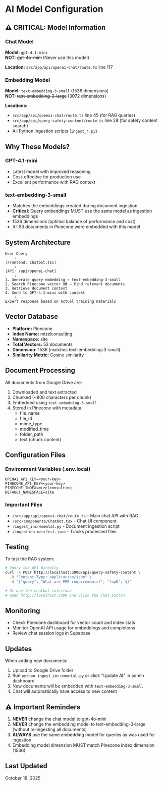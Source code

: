 # AI Model Configuration

## ⚠️ CRITICAL: Model Information

### Chat Model
**Model:** `gpt-4.1-mini`  
**NOT:** ~~gpt-4o-mini~~ (Never use this model)

**Location:** `src/app/api/openai-chat/route.ts` line 117

### Embedding Model
**Model:** `text-embedding-3-small` (1536 dimensions)  
**NOT:** ~~text-embedding-3-large~~ (3072 dimensions)

**Locations:**
- `src/app/api/openai-chat/route.ts` line 45 (for RAG queries)
- `src/app/api/query-safety-content/route.ts` line 28 (for safety content search)
- All Python ingestion scripts (`ingest_*.py`)

## Why These Models?

### GPT-4.1-mini
- Latest model with improved reasoning
- Cost-effective for production use
- Excellent performance with RAG context

### text-embedding-3-small
- Matches the embeddings created during document ingestion
- **Critical:** Query embeddings MUST use the same model as ingestion embeddings
- 1536 dimensions (optimal balance of performance and cost)
- All 53 documents in Pinecone were embedded with this model

## System Architecture

```
User Query
    ↓
[Frontend: Chatbot.tsx]
    ↓
[API: /api/openai-chat]
    ↓
1. Generate query embedding → text-embedding-3-small
2. Search Pinecone vector DB → Find relevant documents
3. Retrieve document context
4. Send to GPT-4.1-mini with context
    ↓
Expert response based on actual training materials
```

## Vector Database

- **Platform:** Pinecone
- **Index Name:** mizelconsulting
- **Namespace:** site
- **Total Vectors:** 53 documents
- **Dimension:** 1536 (matches text-embedding-3-small)
- **Similarity Metric:** Cosine similarity

## Document Processing

All documents from Google Drive are:
1. Downloaded and text extracted
2. Chunked (~800 characters per chunk)
3. Embedded using `text-embedding-3-small`
4. Stored in Pinecone with metadata:
   - file_name
   - file_id
   - mime_type
   - modified_time
   - folder_path
   - text (chunk content)

## Configuration Files

### Environment Variables (.env.local)
```
OPENAI_API_KEY=<your-key>
PINECONE_API_KEY=<your-key>
PINECONE_INDEX=mizelconsulting
DEFAULT_NAMESPACE=site
```

### Important Files
- `/src/app/api/openai-chat/route.ts` - Main chat API with RAG
- `/src/components/Chatbot.tsx` - Chat UI component
- `/ingest_incremental.py` - Document ingestion script
- `/ingestion_manifest.json` - Tracks processed files

## Testing

To test the RAG system:
```bash
# Query the API directly
curl -X POST http://localhost:3000/api/query-safety-content \
  -H "Content-Type: application/json" \
  -d '{"query": "What are PPE requirements?", "topK": 3}'

# Or use the chatbot interface
# Open http://localhost:3000 and click the chat button
```

## Monitoring

- Check Pinecone dashboard for vector count and index stats
- Monitor OpenAI API usage for embeddings and completions
- Review chat session logs in Supabase

## Updates

When adding new documents:
1. Upload to Google Drive folder
2. Run `python ingest_incremental.py` or click "Update AI" in admin dashboard
3. New documents will be embedded with `text-embedding-3-small`
4. Chat will automatically have access to new content

## ⚠️ Important Reminders

1. **NEVER** change the chat model to gpt-4o-mini
2. **NEVER** change the embedding model to text-embedding-3-large (without re-ingesting all documents)
3. **ALWAYS** use the same embedding model for queries as was used for ingestion
4. Embedding model dimension MUST match Pinecone index dimension (1536)

## Last Updated
October 18, 2025

